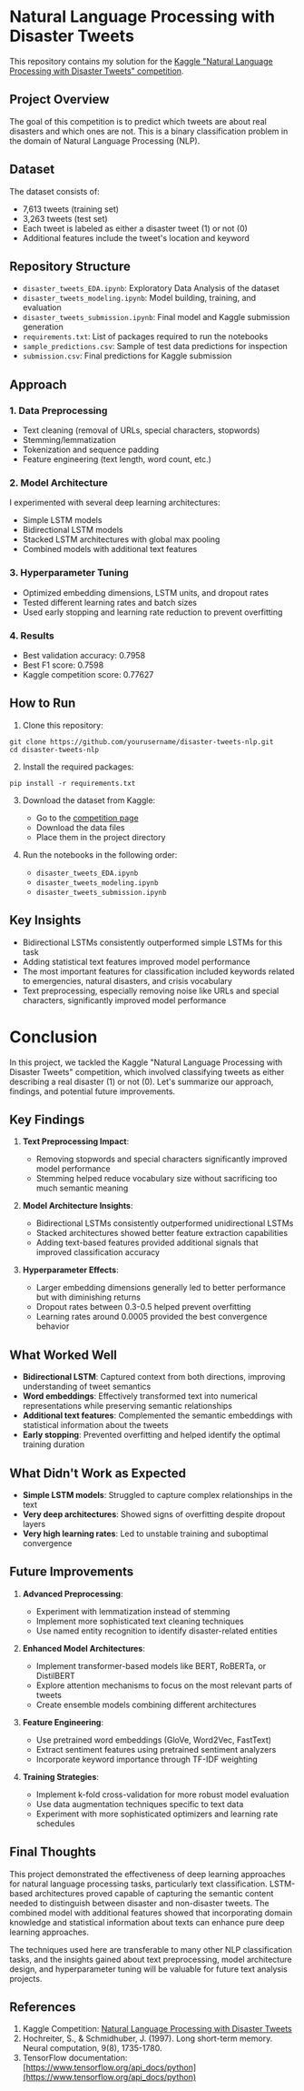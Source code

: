 # Natural Language Processing with Disaster Tweets

This repository contains my solution for the [Kaggle "Natural Language Processing with Disaster Tweets" competition](https://www.kaggle.com/c/nlp-getting-started).

## Project Overview

The goal of this competition is to predict which tweets are about real disasters and which ones are not. This is a binary classification problem in the domain of Natural Language Processing (NLP).

## Dataset

The dataset consists of:
- 7,613 tweets (training set)
- 3,263 tweets (test set)
- Each tweet is labeled as either a disaster tweet (1) or not (0)
- Additional features include the tweet's location and keyword

## Repository Structure

- `disaster_tweets_EDA.ipynb`: Exploratory Data Analysis of the dataset
- `disaster_tweets_modeling.ipynb`: Model building, training, and evaluation
- `disaster_tweets_submission.ipynb`: Final model and Kaggle submission generation
- `requirements.txt`: List of packages required to run the notebooks
- `sample_predictions.csv`: Sample of test data predictions for inspection
- `submission.csv`: Final predictions for Kaggle submission

## Approach

### 1. Data Preprocessing

- Text cleaning (removal of URLs, special characters, stopwords)
- Stemming/lemmatization
- Tokenization and sequence padding
- Feature engineering (text length, word count, etc.)

### 2. Model Architecture

I experimented with several deep learning architectures:
- Simple LSTM models
- Bidirectional LSTM models
- Stacked LSTM architectures with global max pooling
- Combined models with additional text features

### 3. Hyperparameter Tuning

- Optimized embedding dimensions, LSTM units, and dropout rates
- Tested different learning rates and batch sizes
- Used early stopping and learning rate reduction to prevent overfitting

### 4. Results

- Best validation accuracy: 0.7958
- Best F1 score: 0.7598
- Kaggle competition score: 0.77627

## How to Run

1. Clone this repository:
```
git clone https://github.com/yourusername/disaster-tweets-nlp.git
cd disaster-tweets-nlp
```

2. Install the required packages:
```
pip install -r requirements.txt
```

3. Download the dataset from Kaggle:
   - Go to the [competition page](https://www.kaggle.com/c/nlp-getting-started)
   - Download the data files
   - Place them in the project directory

4. Run the notebooks in the following order:
   - `disaster_tweets_EDA.ipynb`
   - `disaster_tweets_modeling.ipynb`
   - `disaster_tweets_submission.ipynb`

## Key Insights

- Bidirectional LSTMs consistently outperformed simple LSTMs for this task
- Adding statistical text features improved model performance
- The most important features for classification included keywords related to emergencies, natural disasters, and crisis vocabulary
- Text preprocessing, especially removing noise like URLs and special characters, significantly improved model performance


# Conclusion

In this project, we tackled the Kaggle "Natural Language Processing with Disaster Tweets" competition, which involved classifying tweets as either describing a real disaster (1) or not (0). Let's summarize our approach, findings, and potential future improvements.

## Key Findings

1. **Text Preprocessing Impact**:
   - Removing stopwords and special characters significantly improved model performance
   - Stemming helped reduce vocabulary size without sacrificing too much semantic meaning

2. **Model Architecture Insights**:
   - Bidirectional LSTMs consistently outperformed unidirectional LSTMs
   - Stacked architectures showed better feature extraction capabilities
   - Adding text-based features provided additional signals that improved classification accuracy

3. **Hyperparameter Effects**:
   - Larger embedding dimensions generally led to better performance but with diminishing returns
   - Dropout rates between 0.3-0.5 helped prevent overfitting
   - Learning rates around 0.0005 provided the best convergence behavior

## What Worked Well

- **Bidirectional LSTM**: Captured context from both directions, improving understanding of tweet semantics
- **Word embeddings**: Effectively transformed text into numerical representations while preserving semantic relationships
- **Additional text features**: Complemented the semantic embeddings with statistical information about the tweets
- **Early stopping**: Prevented overfitting and helped identify the optimal training duration

## What Didn't Work as Expected

- **Simple LSTM models**: Struggled to capture complex relationships in the text
- **Very deep architectures**: Showed signs of overfitting despite dropout layers
- **Very high learning rates**: Led to unstable training and suboptimal convergence

## Future Improvements

1. **Advanced Preprocessing**:
   - Experiment with lemmatization instead of stemming
   - Implement more sophisticated text cleaning techniques
   - Use named entity recognition to identify disaster-related entities

2. **Enhanced Model Architectures**:
   - Implement transformer-based models like BERT, RoBERTa, or DistilBERT
   - Explore attention mechanisms to focus on the most relevant parts of tweets
   - Create ensemble models combining different architectures

3. **Feature Engineering**:
   - Use pretrained word embeddings (GloVe, Word2Vec, FastText)
   - Extract sentiment features using pretrained sentiment analyzers
   - Incorporate keyword importance through TF-IDF weighting

4. **Training Strategies**:
   - Implement k-fold cross-validation for more robust model evaluation
   - Use data augmentation techniques specific to text data
   - Experiment with more sophisticated optimizers and learning rate schedules

## Final Thoughts

This project demonstrated the effectiveness of deep learning approaches for natural language processing tasks, particularly text classification. LSTM-based architectures proved capable of capturing the semantic content needed to distinguish between disaster and non-disaster tweets. The combined model with additional features showed that incorporating domain knowledge and statistical information about texts can enhance pure deep learning approaches.

The techniques used here are transferable to many other NLP classification tasks, and the insights gained about text preprocessing, model architecture design, and hyperparameter tuning will be valuable for future text analysis projects.


## References

1. Kaggle Competition: [Natural Language Processing with Disaster Tweets](https://www.kaggle.com/c/nlp-getting-started)
2. Hochreiter, S., & Schmidhuber, J. (1997). Long short-term memory. Neural computation, 9(8), 1735-1780.
3. TensorFlow documentation: [https://www.tensorflow.org/api_docs/python](https://www.tensorflow.org/api_docs/python)
